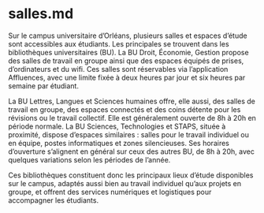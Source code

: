 # salles.md 

Sur le campus universitaire d’Orléans, plusieurs salles et espaces d’étude sont accessibles aux étudiants. Les principales se trouvent dans les bibliothèques universitaires (BU). La BU Droit, Économie, Gestion propose des salles de travail en groupe ainsi que des espaces équipés de prises, d’ordinateurs et du wifi. Ces salles sont réservables via l’application Affluences, avec une limite fixée à deux heures par jour et six heures par semaine par étudiant.

La BU Lettres, Langues et Sciences humaines offre, elle aussi, des salles de travail en groupe, des espaces connectés et des coins détente pour les révisions ou le travail collectif. Elle est généralement ouverte de 8h à 20h en période normale. La BU Sciences, Technologies et STAPS, située à proximité, dispose d’espaces similaires : salles pour le travail individuel ou en équipe, postes informatiques et zones silencieuses. Ses horaires d’ouverture s’alignent en général sur ceux des autres BU, de 8h à 20h, avec quelques variations selon les périodes de l’année.

Ces bibliothèques constituent donc les principaux lieux d’étude disponibles sur le campus, adaptés aussi bien au travail individuel qu’aux projets en groupe, et offrent des services numériques et logistiques pour accompagner les étudiants.
